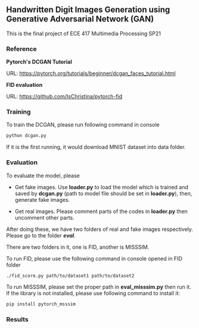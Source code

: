 ## Handwritten Digit Images Generation using Generative Adversarial Network (GAN)

This is the final project of ECE 417 Multimedia Processing SP21

### Reference

**Pytorch's DCGAN Tutorial**

URL: https://pytorch.org/tutorials/beginner/dcgan_faces_tutorial.html

**FID evaluation**

URL: https://github.com/IsChristina/pytorch-fid

### Training

To train the DCGAN, please run following command in console

```python
python dcgan.py
```

If it is the first running, it would download MNIST dataset into data folder.

### Evaluation

To evaluate the model, please 

- Get fake images. Use **loader.py** to load the model which is trained and saved by **dcgan.py** (path to model file should be set in **loader.py**), then, generate fake images.

- Get real images. Please comment parts of the codes in **loader.py** then uncomment other parts.

After doing these, we have two folders of real and fake images respectively. Please go to the folder ***eval***.

There are two folders in it, one is FID, another is MISSSIM.

To run FID, please use the following command in console opened in FID folder

```bash
./fid_score.py path/to/dataset1 path/to/dataset2
```

To run MISSSIM, please set the proper path in **eval_misssim.py** then run it. If the library is not installed, please use following command to install it:

```python
pip install pytorch_msssim
```

### Results


